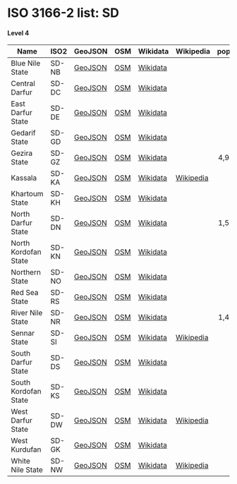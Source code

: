 # ISO 3166-2 list: SD


#### Level 4
Name | ISO2 | GeoJSON | OSM | Wikidata | Wikipedia | population 
--- | --- | --- | --- | --- | --- | --: 
Blue Nile State | SD-NB | [GeoJSON](../../geojson/high/iso2/SD/SD-NB.geojson) | [OSM](https://www.openstreetmap.org/relation/3774677) | [Wikidata](https://www.wikidata.org/wiki/Q309489) |  | 
Central Darfur | SD-DC | [GeoJSON](../../geojson/high/iso2/SD/SD-DC.geojson) | [OSM](https://www.openstreetmap.org/relation/3774671) | [Wikidata](https://www.wikidata.org/wiki/Q4116493) |  | 
East Darfur State | SD-DE | [GeoJSON](../../geojson/high/iso2/SD/SD-DE.geojson) | [OSM](https://www.openstreetmap.org/relation/3774670) | [Wikidata](https://www.wikidata.org/wiki/Q3545641) |  | 
Gedarif State | SD-GD | [GeoJSON](../../geojson/high/iso2/SD/SD-GD.geojson) | [OSM](https://www.openstreetmap.org/relation/3774675) | [Wikidata](https://www.wikidata.org/wiki/Q309478) |  | 
Gezira State | SD-GZ | [GeoJSON](../../geojson/high/iso2/SD/SD-GZ.geojson) | [OSM](https://www.openstreetmap.org/relation/3774674) | [Wikidata](https://www.wikidata.org/wiki/Q309469) |  | 4,926,555
Kassala | SD-KA | [GeoJSON](../../geojson/high/iso2/SD/SD-KA.geojson) | [OSM](https://www.openstreetmap.org/relation/3774665) | [Wikidata](https://www.wikidata.org/wiki/Q954963) | [Wikipedia](http://en.wikipedia.org/wiki/ar%3A%D9%88%D9%84%D8%A7%D9%8A%D8%A9%20%D9%83%D8%B3%D9%84%D8%A7) | 
Khartoum State | SD-KH | [GeoJSON](../../geojson/high/iso2/SD/SD-KH.geojson) | [OSM](https://www.openstreetmap.org/relation/3774673) | [Wikidata](https://www.wikidata.org/wiki/Q310385) |  | 
North Darfur State | SD-DN | [GeoJSON](../../geojson/high/iso2/SD/SD-DN.geojson) | [OSM](https://www.openstreetmap.org/relation/3774668) | [Wikidata](https://www.wikidata.org/wiki/Q688306) |  | 1,583,179
North Kordofan State | SD-KN | [GeoJSON](../../geojson/high/iso2/SD/SD-KN.geojson) | [OSM](https://www.openstreetmap.org/relation/3774669) | [Wikidata](https://www.wikidata.org/wiki/Q864093) |  | 
Northern State | SD-NO | [GeoJSON](../../geojson/high/iso2/SD/SD-NO.geojson) | [OSM](https://www.openstreetmap.org/relation/3774678) | [Wikidata](https://www.wikidata.org/wiki/Q310118) |  | 
Red Sea State | SD-RS | [GeoJSON](../../geojson/high/iso2/SD/SD-RS.geojson) | [OSM](https://www.openstreetmap.org/relation/3774672) | [Wikidata](https://www.wikidata.org/wiki/Q310120) |  | 
River Nile State | SD-NR | [GeoJSON](../../geojson/high/iso2/SD/SD-NR.geojson) | [OSM](https://www.openstreetmap.org/relation/3774666) | [Wikidata](https://www.wikidata.org/wiki/Q849297) |  | 1,472,257
Sennar State | SD-SI | [GeoJSON](../../geojson/high/iso2/SD/SD-SI.geojson) | [OSM](https://www.openstreetmap.org/relation/3774667) | [Wikidata](https://www.wikidata.org/wiki/Q865534) | [Wikipedia](http://en.wikipedia.org/wiki/ar%3A%D9%88%D9%84%D8%A7%D9%8A%D8%A9%20%D8%B3%D9%86%D8%A7%D8%B1) | 
South Darfur State | SD-DS | [GeoJSON](../../geojson/high/iso2/SD/SD-DS.geojson) | [OSM](https://www.openstreetmap.org/relation/3774662) | [Wikidata](https://www.wikidata.org/wiki/Q838778) |  | 
South Kordofan State | SD-KS | [GeoJSON](../../geojson/high/iso2/SD/SD-KS.geojson) | [OSM](https://www.openstreetmap.org/relation/3774663) | [Wikidata](https://www.wikidata.org/wiki/Q465490) |  | 
West Darfur State | SD-DW | [GeoJSON](../../geojson/high/iso2/SD/SD-DW.geojson) | [OSM](https://www.openstreetmap.org/relation/3774664) | [Wikidata](https://www.wikidata.org/wiki/Q846331) | [Wikipedia](http://en.wikipedia.org/wiki/ar%3A%D9%88%D9%84%D8%A7%D9%8A%D8%A9%20%D8%BA%D8%B1%D8%A8%20%D8%AF%D8%A7%D8%B1%D9%81%D9%88%D8%B1) | 
West Kurdufan | SD-GK | [GeoJSON](../../geojson/high/iso2/SD/SD-GK.geojson) | [OSM](https://www.openstreetmap.org/relation/7329336) | [Wikidata](https://www.wikidata.org/wiki/Q536396) |  | 
White Nile State | SD-NW | [GeoJSON](../../geojson/high/iso2/SD/SD-NW.geojson) | [OSM](https://www.openstreetmap.org/relation/3774676) | [Wikidata](https://www.wikidata.org/wiki/Q311371) | [Wikipedia](http://en.wikipedia.org/wiki/ar%3A%D9%88%D9%84%D8%A7%D9%8A%D8%A9%20%D8%A7%D9%84%D9%86%D9%8A%D9%84%20%D8%A7%D9%84%D8%A3%D8%A8%D9%8A%D8%B6) | 
